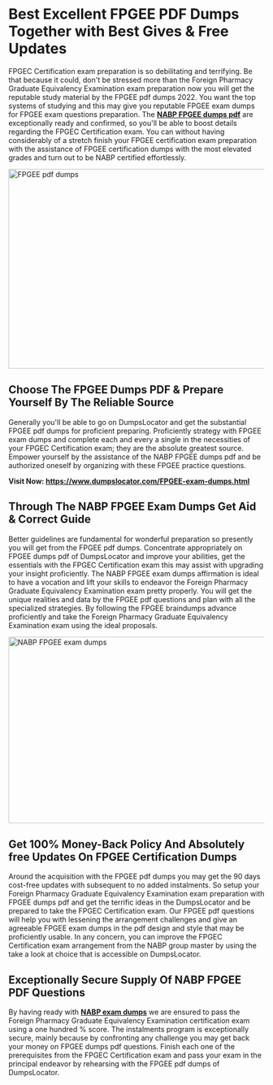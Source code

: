 <h1><strong>Best Excellent FPGEE PDF Dumps Together with Best Gives &amp; Free Updates</strong></h1>
<p>FPGEC Certification exam preparation is so debilitating and terrifying. Be that because it could, don't be stressed more than the Foreign Pharmacy Graduate Equivalency Examination exam preparation now you will get the reputable study material by the FPGEE pdf dumps 2022. You want the top systems of studying and this may give you reputable FPGEE exam dumps for FPGEE exam questions preparation. The <strong><a href="https://www.dumpslocator.com/FPGEE-exam-dumps.html">NABP FPGEE dumps pdf</a></strong> are exceptionally ready and confirmed, so you'll be able to boost details regarding the FPGEC Certification exam. You can without having considerably of a stretch finish your FPGEE certification exam preparation with the assistance of FPGEE certification dumps with the most elevated grades and turn out to be NABP certified effortlessly.</p>
<p><img src="https://i.ibb.co/SKhFh8d/Pastel-Purple-Computer-UI-Class-Syllabus-Education-Presentation.png" alt="FPGEE pdf dumps" width="700" height="393" /></p>
<h2><strong>Choose The FPGEE Dumps PDF &amp; Prepare Yourself By The Reliable Source</strong></h2>
<p>Generally you'll be able to go on DumpsLocator and get the substantial FPGEE pdf dumps for proficient preparing. Proficiently strategy with FPGEE exam dumps and complete each and every a single in the necessities of your FPGEC Certification exam; they are the absolute greatest source. Empower yourself by the assistance of the NABP FPGEE dumps pdf and be authorized oneself by organizing with these FPGEE practice questions.</p>
<p><strong>Visit Now: <a href="https://www.dumpslocator.com/FPGEE-exam-dumps.html">https://www.dumpslocator.com/FPGEE-exam-dumps.html</a></strong></p>
<h2><strong>Through The NABP FPGEE Exam Dumps Get Aid &amp; Correct Guide</strong></h2>
<p>Better guidelines are fundamental for wonderful preparation so presently you will get from the FPGEE pdf dumps. Concentrate appropriately on FPGEE dumps pdf of DumpsLocator and improve your abilities, get the essentials with the FPGEC Certification exam this may assist with upgrading your insight proficiently. The NABP FPGEE exam dumps affirmation is ideal to have a vocation and lift your skills to endeavor the Foreign Pharmacy Graduate Equivalency Examination exam pretty properly. You will get the unique realities and data by the FPGEE pdf questions and plan with all the specialized strategies. By following the FPGEE braindumps advance proficiently and take the Foreign Pharmacy Graduate Equivalency Examination exam using the ideal proposals.</p>
<p><a href="https://www.dumpslocator.com/FPGEE-exam-dumps.html"><img src="https://i.ibb.co/NtZbgjG/Blue-and-White-Medical-Dental-Clinic-Facebook-Ad.png" alt="NABP FPGEE exam dumps" width="700" height="367" /></a></p>
<h2><strong>Get 100% Money-Back Policy And Absolutely free Updates On FPGEE Certification Dumps</strong></h2>
<p>Around the acquisition with the FPGEE pdf dumps you may get the 90 days cost-free updates with subsequent to no added instalments. So setup your Foreign Pharmacy Graduate Equivalency Examination exam preparation with FPGEE dumps pdf and get the terrific ideas in the DumpsLocator and be prepared to take the FPGEC Certification exam. Our FPGEE pdf questions will help you with lessening the arrangement challenges and give an agreeable FPGEE exam dumps in the pdf design and style that may be proficiently usable. In any concern, you can improve the FPGEC Certification exam arrangement from the NABP group master by using the take a look at choice that is accessible on DumpsLocator.</p>
<h2><strong>Exceptionally Secure Supply Of NABP FPGEE PDF Questions</strong></h2>
<p>By having ready with <strong><a href="https://www.dumpslocator.com/nabp-exams.html">NABP exam dumps</a></strong> we are ensured to pass the Foreign Pharmacy Graduate Equivalency Examination certification exam using a one hundred % score. The instalments program is exceptionally secure, mainly because by confronting any challenge you may get back your money on FPGEE dumps pdf questions. Finish each one of the prerequisites from the FPGEC Certification exam and pass your exam in the principal endeavor by rehearsing with the FPGEE pdf dumps of DumpsLocator.</p>
